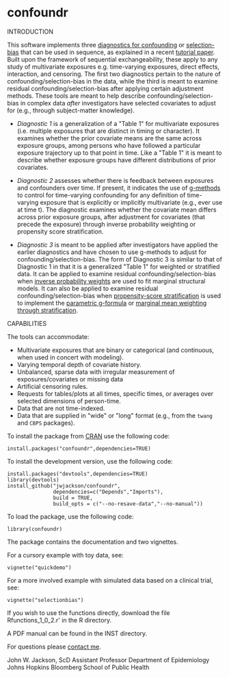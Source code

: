 # confoundr

INTRODUCTION

This software implements three [diagnostics for confounding](https://www.ncbi.nlm.nih.gov/pubmed/27479649) or [selection-bias](https://pubmed.ncbi.nlm.nih.gov/31145432/) that can be used in sequence, as explained in a recent [tutorial paper](https://pubmed.ncbi.nlm.nih.gov/32666075/). Built upon the framework of sequential exchangeability, these apply to any study of multivariate exposures e.g. time-varying exposures, direct effects, interaction, and censoring. The first two diagnostics pertain to the nature of confounding/selection-bias in the data, while the third is meant to examine residual confounding/selection-bias after applying certain adjustment methods. These tools are meant to help describe confounding/selection-bias in complex data _after_ investigators have selected covariates to adjust for (e.g., through subject-matter knowledge).

+ *Diagnostic 1* is a generalization of a "Table 1" for multivariate exposures (i.e. multiple exposures that are distinct in timing or character). It examines whether the prior covariate means are the same across exposure groups, among persons who have followed a particular exposure trajectory up to that point in time. Like a "Table 1" it is meant to describe whether exposure groups have different distributions of prior covariates. 

+ *Diagnostic 2* assesses whether there is feedback between exposures and confounders over time. If present, it indicates the use of [g-methods](https://www.ncbi.nlm.nih.gov/pubmed/28039382) to control for time-varying confounding for any definition of time-varying exposure that is explicitly or implicitly multivariate (e.g., ever use at time t). The diagnostic examines whether the covariate mean differs across prior exposure groups, after adjustment for covariates (that precede the exposure) through inverse probability weighting or propensity score stratification.

+ *Diagnostic 3* is meant to be applied after investigators have applied the earlier diagnostics and have chosen to use g-methods to adjust for confounding/selection-bias. The form of Diagnostic 3 is similar to that of Diagnostic 1 in that it is a generalized "Table 1" for weighted or stratified data. It can be applied to examine residual confounding/selection-bias when [inverse probability weights](https://www.ncbi.nlm.nih.gov/pubmed/10955408) are used to fit marginal structural models. It can also be applied to examine residual confounding/selection-bias when [propensity-score stratification](https://www.ncbi.nlm.nih.gov/pubmed/19817741) is used to implement the [parametric g-formula](https://www.ncbi.nlm.nih.gov/pubmed/23533091) or [marginal mean weighting through stratification](https://www.ncbi.nlm.nih.gov/pubmed/21843003).

CAPABILITIES

The tools can accommodate:
* Multivariate exposures that are binary or categorical (and continuous, when used in concert with modeling). 
* Varying temporal depth of covariate history.
* Unbalanced, sparse data with irregular measurement of exposures/covariates or missing data
* Artificial censoring rules.
* Requests for tables/plots at all times, specific times, or averages over selected dimensions of person-time.
* Data that are not time-indexed.
* Data that are supplied in "wide" or "long" format (e.g., from the `twang` and `CBPS` packages).

To install the package from [CRAN](https://CRAN.R-project.org/package=confoundr) use the following code:

```
install.packages("confoundr",dependencies=TRUE)
```
To install the development version, use the following code:


```
install.packages("devtools",dependencies=TRUE)
library(devtools)
install_github("jwjackson/confoundr",
               dependencies=c("Depends","Imports"), 
               build = TRUE, 
               build_opts = c("--no-resave-data","--no-manual"))
```
To load the package, use the following code:

```
library(confoundr)
```

The package contains the documentation and two vignettes.

For a cursory example with toy data, see:

```
vignette("quickdemo")
```


For a more involved example with simulated data based on a clinical trial, see:

```
vignette("selectionbias")
```


If you wish to use the functions directly, download the file Rfunctions_1_0_2.r' in the R directory. 

A PDF manual can be found in the INST directory.

For questions please [contact me](https://www.jhsph.edu/faculty/directory/profile/3410/john-w-jackson).

John W. Jackson, ScD
Assistant Professor
Department of Epidemiology
Johns Hopkins Bloomberg School of Public Health
